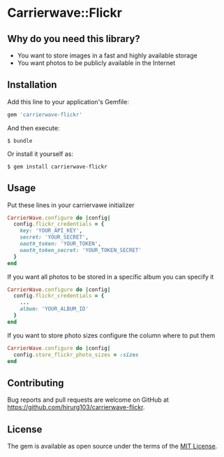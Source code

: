 # Carrierwave::Flickr

## Why do you need this library?

* You want to store images in a fast and highly available storage
* You want photos to be publicly available in the Internet

## Installation

Add this line to your application's Gemfile:

```ruby
gem 'carrierwave-flickr'
```

And then execute:

    $ bundle

Or install it yourself as:

    $ gem install carrierwave-flickr

## Usage

Put these lines in your carriervawe initializer

```ruby
CarrierWave.configure do |config|
  config.flickr_credentials = {
    key: 'YOUR_API_KEY',
    secret: 'YOUR_SECRET',
    oauth_token: 'YOUR_TOKEN',
    oauth_token_secret: 'YOUR_TOKEN_SECRET'
  }
end
```

If you want all photos to be stored in a specific album you can specify it

```ruby
CarrierWave.configure do |config|
  config.flickr_credentials = {
    ...
    album: 'YOUR_ALBUM_ID'
  }
end
```

If you want to store photo sizes configure the column where to put them

```ruby
CarrierWave.configure do |config|
  config.store_flickr_photo_sizes = :sizes
end
```

## Contributing

Bug reports and pull requests are welcome on GitHub at https://github.com/hirurg103/carrierwave-flickr.


## License

The gem is available as open source under the terms of the [MIT License](http://opensource.org/licenses/MIT).

